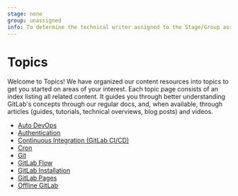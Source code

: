 ```yaml
---
stage: none
group: unassigned
info: To determine the technical writer assigned to the Stage/Group associated with this page, see https://about.gitlab.com/handbook/engineering/ux/technical-writing/#designated-technical-writers
---
```


# Topics

Welcome to Topics! We have organized our content resources into topics
to get you started on areas of your interest. Each topic page
consists of an index listing all related content. It guides
you through better understanding GitLab's concepts
through our regular docs, and, when available, through articles (guides,
tutorials, technical overviews, blog posts) and videos.

- [Auto DevOps](autodevops/index.md)
- [Authentication](authentication/index.md)
- [Continuous Integration (GitLab CI/CD)](../ci/README.md)
- [Cron](cron/index.md)
- [Git](git/index.md)
- [GitLab Flow](gitlab_flow.md)
- [GitLab Installation](../install/README.md)
- [GitLab Pages](../user/project/pages/index.md)
- [Offline GitLab](offline/index.md)
